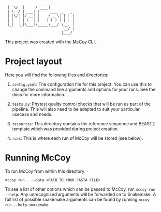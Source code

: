 ```
  __  __       _____
 |  \/  |     / ____|
 | \  / | ___| |     ___  _   _
 | |\/| |/ __| |    / _ \| | | |
 | |  | | (__| |___| (_) | |_| |
 |_|  |_|\___|\_____\___/ \__, |
                           __/ |
                          |___/ 
```

This project was created with the [McCoy](https://github.com/mccoy-devs/mccoy) CLI.


# Project layout

Here you will find the following files and directories:

1. `config.yaml`: The configuration file for this project. You can use
   this to change the command line arguments and options for your runs. See the
   docs for more information.

2. `tests.py`: [Phytest](https://github.com/phytest-devs/phytest) quality
   control checks that will be run as part of the pipeline. This will also
   need to be adapted to suit your particular usecase and needs.

3. `resources`: This directory contains the reference sequence and BEAST2
   template which was provided during project creation.

4. `runs`: This is where each run of McCoy will be stored (see below).


# Running McCoy

To run McCoy from within this directory:

```
mccoy run . --data <PATH TO YOUR FASTA FILE>
```

To see a list of other options which can be passed to McCoy, run
`mccoy run --help`. Any unrecognised arguments will be forwarded on to
Snakemake. A full list of possible snakemake arguments can be found
by running `mccoy run --help-snakemake`.
